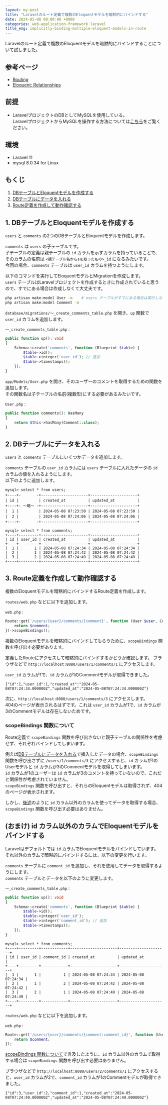 ```yaml
---
layout: my-post
title: "Laravelのルート定義で複数のEloquentモデルを暗黙的にバインドする"
date: 2024-05-08 00:00:00 +0000
categories: web-application-framework laravel
title_eng: implicitly-binding-multiple-eloquent-models-in-route
---
```


Laravelのルート定義で複数のEloquentモデルを暗黙的にバインドすることについて試しました。

## 参考ページ
- [Routing](https://laravel.com/docs/11.x/routing#implicit-binding)
- [Eloquent: Relationships](https://laravel.com/docs/11.x/eloquent-relationships#one-to-many)

## 前提
- LaravelプロジェクトのDBとしてMySQLを使用している。  
LaravelプロジェクトからMySQLを操作する方法については[こちら](/web-application-framework/laravel/controlling-mysql-from-laravel-project)をご覧ください。

## 環境
- Laravel 11
- mysql 8.0.34 for Linux

## もくじ
1. [DBテーブルとEloquentモデルを作成する](#1-dbテーブルとeloquentモデルを作成する)
2. [DBテーブルにデータを入れる](#2-dbテーブルにデータを入れる)
3. [Route定義を作成して動作確認する](#3-route定義を作成して動作確認する)

## 1. DBテーブルとEloquentモデルを作成する
`users` と `comments` の2つのDBテーブルとEloquentモデルを作成します。  

`comments` は `users` の子テーブルです。  
子テーブルの定義は親テーブルの `id` カラムを示すカラムを持っていることで、そのカラムの名前は `<親テーブル名からsを取ったもの>_id` になるみたいです。  
今回の場合、`comments` テーブルは `user_id` カラムを持つようにします。

以下のコマンドを実行してEloquentモデルとMigrationを作成します。  
`users` テーブルはLaravelプロジェクトを作成するときに作成されていると思うので、すでにある場合は作成しなくて大丈夫です。
```bash
php artisan make:model User -m    # users テーブルがすでにある場合は実行しない
php artisan make:model Comment -m
```

`database/migrations/～_create_comments_table.php` を開き、`up` 関数で `user_id` カラムを追加します。

`～_create_comments_table.php` :
```php
public function up(): void
{
    Schema::create('comments', function (Blueprint $table) {
        $table->id();
        $table->integer('user_id'); // 追加
        $table->timestamps();
    });
}
```

`app/Models/User.php` を開き、そのユーザーのコメントを取得するための関数を追加します。  
その関数名は子テーブルの名前(複数形)にする必要があるみたいです。

`User.php` :
```php
public function comments(): HasMany
{
    return $this->hasMany(Comment::class);
}
```

## 2. DBテーブルにデータを入れる
`users` と `comments` テーブルにいくつかデータを追加します。  

`comments` テーブルの `user_id` カラムには `users` テーブルに入れたデータの `id` カラムの値を入れるようにします。  
以下のように追加します。
```
mysql> select * from users;
+----+- 　　　 -+---------------------+---------------------+
| id |  　　　  | created_at          | updated_at          |
+----+- ～略～ -+---------------------+---------------------+
|  1 |  　　　  | 2024-05-08 07:23:50 | 2024-05-08 07:23:50 |
|  2 |  　　　  | 2024-05-08 07:24:06 | 2024-05-08 07:24:06 |
+----+- 　　　 -+---------------------+---------------------+
```
```
mysql> select * from comments;
+----+---------+---------------------+---------------------+
| id | user_id | created_at          | updated_at          |
+----+---------+---------------------+---------------------+
|  1 |       1 | 2024-05-08 07:24:34 | 2024-05-08 07:24:34 |
|  2 |       1 | 2024-05-08 07:24:42 | 2024-05-08 07:24:42 |
|  3 |       2 | 2024-05-08 07:24:49 | 2024-05-08 07:24:49 |
+----+---------+---------------------+---------------------+
```

## 3. Route定義を作成して動作確認する
複数のEloquentモデルを暗黙的にバインドするRoute定義を作成します。

`routes/web.php` などに以下を追加します。  

`web.php` :
```php
Route::get('/users/{user}/comments/{comment}', function (User $user, Comment $comment) {
    return $comment;
})->scopeBindings();
```
複数のEloquentモデルを暗黙的にバインドしてもらうために、`scopeBindings` 関数を呼び出す必要があります。  

定義したRouteにアクセスして暗黙的にバインドするかどうか確認します。
ブラウザなどで `http://localhost:8080/users/1/comments/1` にアクセスします。

`user_id` カラムが1で、`id` カラムが1のCommentモデルが取得できました。
```
{"id":1,"user_id":1,"created_at":"2024-05-08T07:24:34.000000Z","updated_at":"2024-05-08T07:24:34.000000Z"}
```

次に、`http://localhost:8080/users/1/comments/3` にアクセスします。  
404のページが表示されるはずです。これは `user_id` カラムが1で、`id` カラムが3のCommentモデルは存在しないためです。

### scopeBindings 関数について
Route定義で `scopeBindings` 関数を呼び出さないと親子テーブルの関係性を考慮せず、それぞれバインドしてしまいます。  

例えば[DBテーブルにデータを入れる](#2-dbテーブルにデータを入れる)で挿入したデータの場合、`scopeBindings` 関数を呼び出さずに `/users/1/comments/3` にアクセスすると、`id` カラムが1のUserモデルと `id` カラムが3のCommentモデルを取得してしまいます。  
`id` カラムが1のユーザーは `id` カラムが3のコメントを持っていないので、これだと関係性が考慮されていません。  
`scopeBindings` 関数を呼び出すと、それらのEloquentモデルは取得されず、404のページが表示されます。

しかし、[後述](#おまけ-id-カラム以外のカラムでeloquentモデルを取得する)のように `id` カラム以外のカラムを使ってデータを取得する場合、`scopeBindings` 関数を呼び出す必要はありません。

## (おまけ) id カラム以外のカラムでEloquentモデルをバインドする
Laravelはデフォルトでは `id` カラムでEloquentモデルをバインドしています。  
それ以外のカラムで暗黙的にバインドするには、以下の変更を行います。

`comments` テーブルに `comment_id` を追加し、それを使用してデータを取得するようにします。  
`comments` テーブルとデータを以下のように変更します。

`～_create_comments_table.php` :
```php
public function up(): void
{
    Schema::create('comments', function (Blueprint $table) {
        $table->id();
        $table->integer('user_id');
        $table->integer('comment_id'); // 追加
        $table->timestamps();
    });
}
```
```
mysql> select * from comments;
+----+---------+------------+---------------------+---------------------+
| id | user_id | comment_id | created_at          | updated_at          |
+----+---------+------------+---------------------+---------------------+
|  1 |       1 |          1 | 2024-05-08 07:24:34 | 2024-05-08 07:24:34 |
|  2 |       1 |          2 | 2024-05-08 07:24:42 | 2024-05-08 07:24:42 |
|  3 |       2 |          1 | 2024-05-08 07:24:49 | 2024-05-08 07:24:49 |
+----+---------+------------+---------------------+---------------------+
```

`routes/web.php` などに以下を追加します。  

`web.php` :
```php
Route::get('/users/{user}/comments/{comment:comment_id}', function (User $user, Comment $comment) {
    return $comment;
});
```
[scopeBindings 関数について](#scopebindings-関数について)で言及したように、`id` カラム以外のカラムで取得する場合は `scopeBindings` 関数を呼び出す必要はありません。

ブラウザなどで `http://localhost:8080/users/2/comments/1` にアクセスすると、`user_id` カラムが2で、`comment_id` カラムが1のCommentモデルが取得できました。
```
{"id":3,"user_id":2,"comment_id":1,"created_at":"2024-05-08T07:24:49.000000Z","updated_at":"2024-05-08T07:24:49.000000Z"}
```